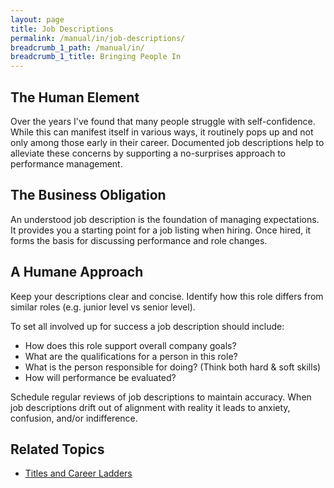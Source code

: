 ```yaml
---
layout: page
title: Job Descriptions
permalink: /manual/in/job-descriptions/
breadcrumb_1_path: /manual/in/
breadcrumb_1_title: Bringing People In
---
```


## The Human Element
Over the years I've found that many people struggle with self-confidence. While 
this can manifest itself in various ways, it routinely pops up and not only 
among those early in their career. Documented job descriptions help to 
alleviate these concerns by supporting a no-surprises approach to performance 
management. 

## The Business Obligation
An understood job description is the foundation of managing expectations. It 
provides you a starting point for a job listing when hiring. Once hired, it 
forms the basis for discussing performance and role changes. 

## A Humane Approach
Keep your descriptions clear and concise. Identify how this role differs from 
similar roles (e.g. junior level vs senior level).

To set all involved up for success a job description should include:

* How does this role support overall company goals?
* What are the qualifications for a person in this role?
* What is the person responsible for doing? (Think both hard & soft skills)
* How will performance be evaluated?

Schedule regular reviews of job descriptions to maintain accuracy. When job 
descriptions drift out of alignment with reality it leads to anxiety, confusion, 
and/or indifference.

## Related Topics

  * [Titles and Career Ladders](/manual/performance/titles-and-career-ladders/)

